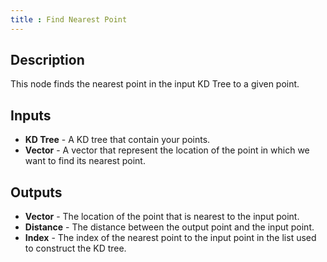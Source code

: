 ```yaml
---
title : Find Nearest Point
---
```


## Description

This node finds the nearest point in the input KD Tree to a given point.

## Inputs

- **KD Tree** - A KD tree that contain your points.
- **Vector** - A vector that represent the location of the point in
    which we want to find its nearest point.

## Outputs

- **Vector** - The location of the point that is nearest to the input
    point.
- **Distance** - The distance between the output point and the input
    point.
- **Index** - The index of the nearest point to the input point in the
    list used to construct the KD tree.

